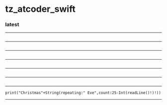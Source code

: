 # tz_atcoder_swift


### latest

---
```

```
---
```

```
---
```

```
---
```

```
---
```

```
---
```

```
---
```
print("Christmas"+String(repeating:" Eve",count:25-Int(readLine()!)!))
```
---
